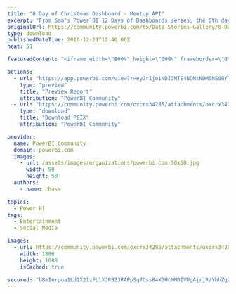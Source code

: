 ```yaml
---
title: "8 Day of Christmas Dashboard - Meetup API"
excerpt: "From Sam's Power BI 12 Days of Dashboards series, the 6th day of dashboards introduces a Meetup.com dashboard that you can use as a Meetup Group"
originalUrl: https://community.powerbi.com/t5/Data-Stories-Gallery/8-Day-of-Christmas-Dashboard-Meetup-API/m-p/105150
type: download
publishedDateTime: 2016-12-21T12:46:00Z
heat: 51

featuredContent: "<iframe width=\"800\" height=\"600\" frameborder=\"0\" src=\"https://app.powerbi.com/view?r=eyJrIjoiNDI3MTE4NDMtNDM5NS00YTVmLTgzMDMtYTkzM2E2MTI0ZjgyIiwidCI6IjA4YTBiODI0LTU2ZjktNDk4My1hYzhhLTNmZDM3M2Y2ODQ2NiIsImMiOjF9\"></iframe>"

actions:
  - url: "https://app.powerbi.com/view?r=eyJrIjoiNDI3MTE4NDMtNDM5NS00YTVmLTgzMDMtYTkzM2E2MTI0ZjgyIiwidCI6IjA4YTBiODI0LTU2ZjktNDk4My1hYzhhLTNmZDM3M2Y2ODQ2NiIsImMiOjF9"
    type: "preview"
    title: "Preview Report"
    attribution: "PowerBI Community"
  - url: "https://community.powerbi.com/oxcrx34285/attachments/oxcrx34285/DataStoriesGallery/520/2/PUG_Meetup_EN_no_Key.pbix"
    type: "download"
    title: "Download PBIX"
    attribution: "PowerBI Community"

provider:
  name: PowerBI Community
  domain: powerbi.com
  images:
    - url: /assets/images/organizations/powerbi.com-50x50.jpg
      width: 50
      height: 50
  authors:
    - name: chass

topics:
  - Power BI
tags:
  - Entertainment
  - Social Media

images:
  - url: https://community.powerbi.com/oxcrx34285/attachments/oxcrx34285/DataStoriesGallery/520/1/PBIX_Meetup_EN.JPG
    width: 1886
    height: 1088
    isCached: true

secured: "b8mIerpoa1Ld2X21zFLlXJR82JRAFpSq7Css84X3HcMM0IVUgAjrjR/YbhZgZXO/NL9ZoPmGEAeqizAl+Q7QWTNpJXcDkzQZEt6PhMAy4q6OQ+z7du7IuQWxfCWPQpVUByKvF5OhXHsbLDxWe2yqe1GOOTsqcbvyvltJOmxUAylbY8+Ixl79CxuFJGARwAF8WAbiM0TJxI8M1mWmBU83IQXQEM4kXjGECO9TbLmXLlOIj+cQ2BQe3IlIrFlqqj6fhMp5fe0rMPYXveiiPV/YqsknhQ27QnJfpA1JvNfGKL2G3w6cXqOTMQYiJkGj8Jz0agQbYwEBbDd14DBdvLz4EAYlzQmLnygd9Y8dJbGK5WtuqzQBGykhd7/PksYJVXcxZxe85hv0LmyERiT0BqKUqA==;bhUn6SYkm28nPNqojIEwRg=="
---
```


